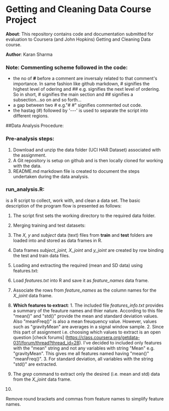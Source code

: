 # Getting and Cleaning Data Course Project

**About**:
This repository contains code and documentation submitted for evaluation to Coursera (and John Hopkins) Getting and Cleaning Data course.

**Author**:
Karan Sharma


### Note: Commenting scheme followed in the code:
- the no of **#** before a comment are inversaly related to that comment's importance. In same fashion like github markdown, # signifies the highest level of odering and ## e.g. signifies the next level of ordering. So in short, # signifies the main section and ## signifies a subsection...so on and so forth... 
- a gap between two # e.g."# #" signifies commented out code. 
- the hastag (#) followed by '---' is used to separate the script into different regions.


##Data Analysis Procedure:

### Pre-analysis steps:
1. Download and unzip the data folder (UCI HAR Dataset) associated with the assignment.
2. A Git repository is setup on github and is then locally cloned for working with the data.
3. README.md markdown file is created to document the steps undertaken during the data analysis.

### run_analysis.R: 
is a R script to collect, work with, and clean a data set. The basic description of the program flow is presented as follows:

1. The script first sets the working directory to the required data folder.

2. Merging training and test datasets:
  1. The *X, y* and *subject* data (text) files from **train** and **test** folders are loaded into and stored as data frames in R.
  2. Data frames *subject_joint, X_joint* and *y_joint* are created by row binding the test and train data files.

3. Loading and extracting the required (mean and SD data) using features.txt:
  1. Load *features.txt* into R and save it as *feature_names* data frame.
  2. Associate the rows from *feature_names* as the column names for the *X_joint* data frame.
  2. **Which features to extract**:
    1. The included file *features_info.txt* provides a summary of the feauture names and thier nature. According to this file "mean()" and "std()" provide the mean and standard deviation values. Also "meanFreq()" is also a mean freuquency value. However, values such as "gravityMean" are averages in a signal window sample. 
    2. Since this part of assignment i.e. choosing which values to extract is an open question [check forums]  (https://class.coursera.org/getdata-031/forum/thread?thread_id=28). I've decided to included only features with  the "mean" string and not any variables with string "Mean" e.g. "gravityMean". This gives me all features named having "mean()" "meanFreq()".
    3. For standard deviation, all variables with the string "std()" are extracted.
  3. The *grep* command to extract only the desired (i.e. mean and std) data from the *X_joint* data frame.
4.
  Remove round brackets and commas from feature names to simplify feature names.
